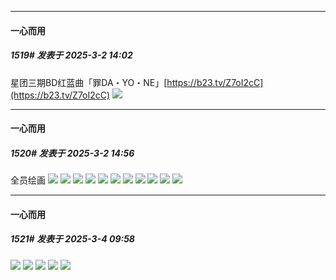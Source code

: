 ﻿
*****

####  一心而用  
##### 1519#       发表于 2025-3-2 14:02

星团三期BD红蓝曲「罪DA・YO・NE」[https://b23.tv/Z7oI2cC](https://b23.tv/Z7oI2cC)
<img src="https://p.sda1.dev/22/7f25fa157c095c3ee1a2fea73ec5d2c8/image.jpg" referrerpolicy="no-referrer">


*****

####  一心而用  
##### 1520#       发表于 2025-3-2 14:56

全员绘画
<img src="https://p.sda1.dev/22/da4d4f600ca5d482c97941eaa40a84af/image.jpg" referrerpolicy="no-referrer">
<img src="https://p.sda1.dev/22/19a54ae4fc4277b4369abb038f5cc738/image.jpg" referrerpolicy="no-referrer">
<img src="https://p.sda1.dev/22/0332a467cf46500103eebd72077250ad/image.jpg" referrerpolicy="no-referrer">
<img src="https://p.sda1.dev/22/583f6cf85ebc1cfaf76f58727c251c3d/image.jpg" referrerpolicy="no-referrer">
<img src="https://p.sda1.dev/22/479cfe222213779ff9722555a176ff6e/image.jpg" referrerpolicy="no-referrer">
<img src="https://p.sda1.dev/22/37ff3b2f8ae6504357587daa78924cf0/image.jpg" referrerpolicy="no-referrer">
<img src="https://p.sda1.dev/22/5d2ce14063e7880a42d6abe18e70fb00/image.jpg" referrerpolicy="no-referrer">
<img src="https://p.sda1.dev/22/6332f5814b5c433d9e518bea9b8c7aad/image.jpg" referrerpolicy="no-referrer">
<img src="https://p.sda1.dev/22/e91bbbfe7ea4b9b95efb92ef44138f16/image.jpg" referrerpolicy="no-referrer">
<img src="https://p.sda1.dev/22/784b958fbb844e82374affac78147589/image.jpg" referrerpolicy="no-referrer">
<img src="https://p.sda1.dev/22/82470d60497d76b38879f320d8206dc9/image.jpg" referrerpolicy="no-referrer">


*****

####  一心而用  
##### 1521#       发表于 2025-3-4 09:58

<img src="https://p.sda1.dev/22/9fc02d7b2ccf6d3ebf215f68c4d94bc6/QQ图片20250304095029.jpg" referrerpolicy="no-referrer">
<img src="https://p.sda1.dev/22/99034307227ecfef77fd25e598212936/QQ图片20250304095033.jpg" referrerpolicy="no-referrer">
<img src="https://p.sda1.dev/22/f7fce139daa89abdfc23a95679c701c1/QQ图片20250304095037.jpg" referrerpolicy="no-referrer">
<img src="https://p.sda1.dev/22/9b3d1d0618d5bf7ca15948fb695d6fbd/QQ图片20250304095041.jpg" referrerpolicy="no-referrer">
<img src="https://p.sda1.dev/22/46f94223c614ccf4bc9918771c4e0b9d/QQ图片20250304095044.jpg" referrerpolicy="no-referrer">

